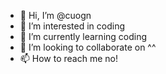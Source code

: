 - 👋 Hi, I’m @cuogn
- 👀 I’m interested in coding
- 🌱 I’m currently learning coding
- 💞️ I’m looking to collaborate on ^^
- 📫 How to reach me no!

<!---
cuogn/cuogn is a ✨ special ✨ repository because its `README.md` (this file) appears on your GitHub profile.
You can click the Preview link to take a look at your changes.
--->
